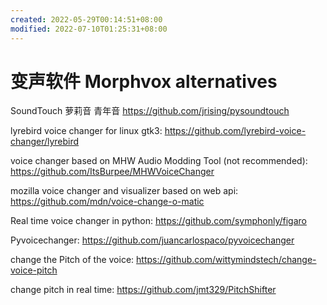 ```yaml
---
created: 2022-05-29T00:14:51+08:00
modified: 2022-07-10T01:25:31+08:00
---
```


# 变声软件 Morphvox alternatives

SoundTouch
萝莉音 青年音
https://github.com/jrising/pysoundtouch

lyrebird voice changer for linux gtk3:
https://github.com/lyrebird-voice-changer/lyrebird

voice changer based on MHW Audio Modding Tool (not recommended):
https://github.com/ItsBurpee/MHWVoiceChanger

mozilla voice changer and visualizer based on  web api:
https://github.com/mdn/voice-change-o-matic

Real time voice changer in python:
https://github.com/symphonly/figaro

Pyvoicechanger:
https://github.com/juancarlospaco/pyvoicechanger

change the Pitch of the voice:
https://github.com/wittymindstech/change-voice-pitch

change pitch in real time:
https://github.com/jmt329/PitchShifter
